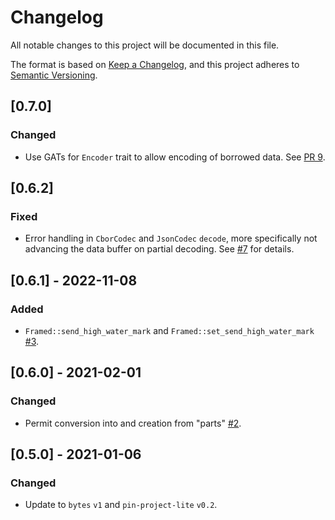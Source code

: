 # Changelog

All notable changes to this project will be documented in this file.

The format is based on [Keep a Changelog](https://keepachangelog.com/en/1.0.0/),
and this project adheres to [Semantic
Versioning](https://semver.org/spec/v2.0.0.html).

## [0.7.0]

### Changed

- Use GATs for `Encoder` trait to allow encoding of borrowed data.
  See [PR 9](https://github.com/mxinden/asynchronous-codec/pull/9).

## [0.6.2]

### Fixed

- Error handling in `CborCodec` and `JsonCodec` `decode`, more specifically not advancing the data buffer on partial decoding. See [#7](https://github.com/mxinden/asynchronous-codec/pull/7) for details.

## [0.6.1] - 2022-11-08

### Added

- `Framed::send_high_water_mark` and `Framed::set_send_high_water_mark` [#3].

[#3]: https://github.com/mxinden/asynchronous-codec/pull/3

## [0.6.0] - 2021-02-01

### Changed

- Permit conversion into and creation from "parts"
  [#2](https://github.com/mxinden/asynchronous-codec/pull/2).

## [0.5.0] - 2021-01-06

### Changed

- Update to `bytes` `v1` and `pin-project-lite` `v0.2`.
